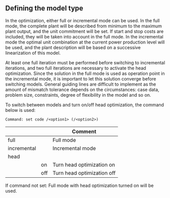 ## Defining the model type
In the optimization, either full or incremental mode can be used. In the full mode, the complete plant will be described from minimum to the maximum plant output, and the unit commitment will be set. If start and stop costs are included, they will be taken into account in the full mode. In the incremental mode the optimal unit combination at the current power production level will be used, and the plant description will be based on a successive linearization of this model.

At least one full iteration must be performed before switching to incremental iterations, and two full iterations are necessary to activate the head optimization. Since the solution in the full mode is used as operation point in the incremental mode, it is important to let this solution converge before switching models. General guiding lines are difficult to implement as the amount of mismatch tolerance depends on the circumstances: case data, problem size, constraints, degree of flexibility in the model and so on.

To switch between models and turn on/off head optimization, the command below is used:
```
Command: set code /<option1> (/<option2>)
```

|<option1>|<option2>|Comment|
|---|---|---|
|full||Full mode|
|incremental||Incremental mode|
|head|||
||on|Turn head optimization on|
||off|Turn head optimization off|

If command not set: Full mode with head optimization turned on will be used.